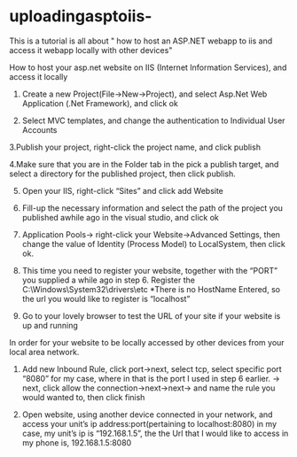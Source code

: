# uploadingasptoiis-
This is a tutorial is all about " how to host an ASP.NET webapp to iis and access it webapp locally with other devices"



How to host your asp.net website on IIS (Internet Information Services), and access it locally
1.	Create a new Project(File->New->Project), and select Asp.Net Web Application (.Net Framework), and click ok

 

2.	Select MVC templates, and change the authentication to Individual User Accounts











3.Publish your project, right-click the project name, and click publish
 
4.Make sure that you are in the Folder tab in the pick a publish target, and select a directory for the published project, then click publish.
 
5. Open your IIS, right-click “Sites” and click add Website













6. Fill-up the necessary information and select the path of the project you published awhile ago in the visual studio, and click ok













7. Application Pools-> right-click your Website->Advanced Settings, then change the value of Identity (Process Model) to LocalSystem, then click ok.

 











8. This time you need to register your website, together with the “PORT” you supplied a while ago in step 6.
Register the C:\Windows\System32\drivers\etc 
*There is no HostName Entered, so the url you would like to register is “localhost”

 









9. Go to your lovely browser to test the URL of your site if your website is up and running
 
















In order for your website to be locally accessed by other devices from your local area network.
 

1.	Add new Inbound Rule, click port->next, select tcp, select specific port “8080” for my case, where in that is the port I used in step 6 earlier. -> next, click allow the connection->next->next-> and name the rule you would wanted to, then click finish

 
2.	Open website, using another device connected in your network, and access  your unit’s ip address:port(pertaining to localhost:8080) in my case, my unit’s ip is “192.168.1.5”, the the Url that I would like to access in my phone is, 192.168.1.5:8080

